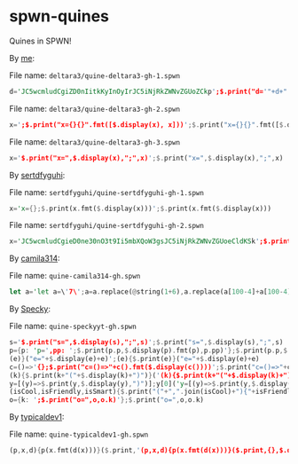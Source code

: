 # spwn-quines
Quines in SPWN!

By [me](https://github.com/Deltara3):

File name: `deltara3/quine-deltara3-gh-1.spwn`
```rust
d='JC5wcmludCgiZD0nIitkKyInOyIrJC5iNjRkZWNvZGUoZCkp';$.print("d='"+d+"';"+$.b64decode(d))
```
File name: `deltara3/quine-deltara3-gh-2.spwn`
```rust
x=';$.print("x={}{}".fmt([$.display(x), x]))';$.print("x={}{}".fmt([$.display(x), x]))
```
File name: `deltara3/quine-deltara3-gh-3.spwn`
```rust
x='$.print("x=",$.display(x),";",x)';$.print("x=",$.display(x),";",x)
```

By [sertdfyguhi](https://github.com/sertdfyguhi):

File name: `sertdfyguhi/quine-sertdfyguhi-gh-1.spwn`
```rust
x='x={};$.print(x.fmt($.display(x)))';$.print(x.fmt($.display(x)))
```

File name: `sertdfyguhi/quine-sertdfyguhi-gh-2.spwn`
```rust
x='JC5wcmludCgieD0ne30nO3t9Ii5mbXQoW3gsJC5iNjRkZWNvZGUoeCldKSk';$.print("x='{}';{}".fmt([x,$.b64decode(x)]))
```

By [camila314](https://github.com/camila314):

File name: `quine-camila314-gh.spwn`
```rust
let a='let a=\'7\';a=a.replace(@string(1+6),a.replace(a[100-4]+a[100-4],a[100-4]+a[100-4]).replace(a[6],"\\\\"+a[6]));$.print(a)';a=a.replace(@string(1+6),a.replace(a[100-4]+a[100-4],a[100-4]+a[100-4]).replace(a[6],"\\"+a[6]));$.print(a)
```

By [Specky](https://github.com/SpeckyYT):

File name: `quine-speckyyt-gh.spwn`
```rust
s='$.print("s=",$.display(s),";",s)';$.print("s=",$.display(s),";",s)
p={p: 'p=',pp: ';$.print(p.p,$.display(p).fmt(p),p.pp)'};$.print(p.p,$.display(p).fmt(p),p.pp)
(e)}("e="+$.display(e)+e)';(e){$.print(e)}("e="+$.display(e)+e)
c=()=>'{};$.print("c=()=>"+c().fmt($.display(c())))';$.print("c=()=>"+c().fmt($.display(c())))
(k){$.print(k+"("+$.display(k)+")")}('(k){$.print(k+"("+$.display(k)+")")}')
y=[(y)=>$.print(y,$.display(y),")")];y[0]('y=[(y)=>$.print(y,$.display(y),")")];y[0](')
(isCool,isFriendly,isSmart){$.print("("+",".join(isCool)+"){"+isFriendly+isSmart+isCool as@string+"".join([isFriendly,isSmart].map(v=>","+$.display(v)))+")")}(['isCool','isFriendly','isSmart'],'$.print','("("+",".join(isCool)+"){"+isFriendly+isSmart+isCool as@string+"".join([isFriendly,isSmart].map(v=>","+$.display(v)))+")")}(')
o={k: ';$.print("o=",o,o.k)'};$.print("o=",o,o.k)
```

By [typicaldev1](https://github.com/typicaldev1):

File name: `quine-typicaldev1-gh.spwn`
```rust
(p,x,d){p(x.fmt(d(x)))}($.print,'(p,x,d){p(x.fmt(d(x)))}($.print,{},$.display)',$.display)
```
